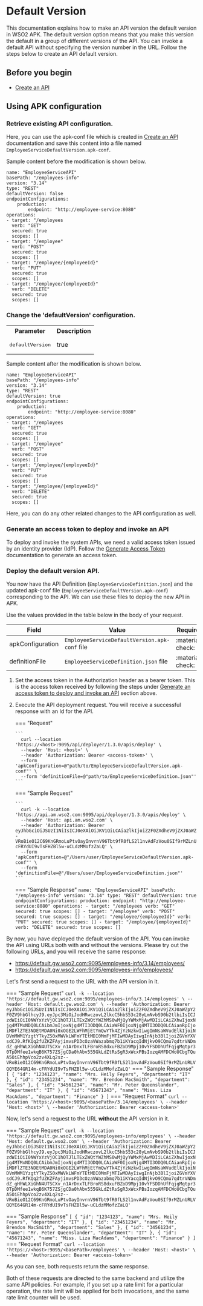 # Default Version

This documentation explains how to make an API version the default version in WSO2 APK. The default version option means that you make this version the default in a group of different versions of the API. You can invoke a default API without specifying the version number in the URL. Follow the steps below to create an API default version.

## Before you begin

- <a href="../../../get-started/quick-start-guide" target="_blank">Create an API</a>

## Using APK configuration

### Retrieve existing API configuration.
Here, you can use the apk-conf file which is created in <a href="../../../get-started/quick-start-guide" target="_blank">Create an API</a> documentation and save this content into a file named `EmployeeServiceDefaultVersion.apk-conf`.

Sample content before the modification is shown below.
```
name: "EmployeeServiceAPI"
basePath: "/employees-info"
version: "3.14"
type: "REST"
defaultVersion: false
endpointConfigurations:
    production:
        endpoint: "http://employee-service:8080"
operations:
- target: "/employees
  verb: "GET"
  secured: true
  scopes: []
- target: "/employee"
  verb: "POST"
  secured: true
  scopes: []
- target: "/employee/{employeeId}"
  verb: "PUT"
  secured: true
  scopes: []
- target: "/employee/{employeeId}"
  verb: "DELETE"
  secured: true
  scopes: []
```

### Change the 'defaultVersion' configuration.
<table>
        <tbody>
            <tr>
                <th colspan="2" >Parameter</th>
                <th>Description</th>
            </tr>
            <tr>
                <td colspan="2" class="confluenceTd"><pre>defaultVersion</pre></td>
                <td class="confluenceTd">true</td>
            </tr>
        </tbody>
</table>

   Sample content after the modification is shown below.
```
name: "EmployeeServiceAPI"
basePath: "/employees-info"
version: "3.14"
type: "REST"
defaultVersion: true
endpointConfigurations:
    production:
        endpoint: "http://employee-service:8080"
operations:
- target: "/employees
  verb: "GET"
  secured: true
  scopes: []
- target: "/employee"
  verb: "POST"
  secured: true
  scopes: []
- target: "/employee/{employeeId}"
  verb: "PUT"
  secured: true
  scopes: []
- target: "/employee/{employeeId}"
  verb: "DELETE"
  secured: true
  scopes: []
```
   
Here, you can do any other related changes to the API configuration as well.

### Generate an access token to deploy and invoke an API

To deploy and invoke the system APIs, we need a valid access token issued by an identity provider (IdP). Follow the <a href="../../../develop-and-deploy-api/security/generate-access-token" target="_blank">Generate Access Token</a> documentation to generate an access token.


### Deploy the default version API.

You now have the API Definition (`EmployeeServiceDefinition.json`) and the updated apk-conf file (`EmployeeServiceDefaultVersion.apk-conf`) corresponding to the API. We can use these files to deploy the new API in APK.

Use the values provided in the table below in the body of your request.

   | Field            | Value                                         | Required         |
   | ---------------- | --------------------------------------------- | ---------------- |
   | apkConfiguration | `EmployeeServiceDefaultVersion.apk-conf` file | :material-check: |
   | definitionFile   | `EmployeeServiceDefinition.json` file         | :material-check: |

1.  Set the access token in the Authorization header as a bearer token. This is the access token received by following the steps under [Generate an access token to deploy and invoke an API](#generate-an-access-token-to-deploy-and-invoke-an-api) section above.
2.  Execute the API deployment request. You will receive a successful response with an Id for the API.

    === "Request"

        ```
          curl --location 'https://<host>:9095/api/deployer/1.3.0/apis/deploy' \
          --header 'Host: <host>' \
          --header 'Authorization: Bearer <access-token>' \
          --form 'apkConfiguration=@"path/to/EmployeeServiceDefaultVersion.apk-conf"' \
          --form 'definitionFile=@"path/to/EmployeeServiceDefinition.json"'
        ```

    === "Sample Request"

        ```
          curl -k --location 'https://api.am.wso2.com:9095/api/deployer/1.3.0/apis/deploy' \
          --header 'Host: api.am.wso2.com' \
          --header 'Authorization: Bearer eyJhbGciOiJSUzI1NiIsICJ0eXAiOiJKV1QiLCAia2lkIjoiZ2F0ZXdheV9jZXJ0aWZpY2F0ZV9hbGlhcyJ9.eyJpc3MiOiJodHRwczovL2lkcC5hbS53c28yLmNvbS90b2tlbiIsICJzdWIiOiI0NWYxYzVjOC1hOTJlLTExZWQtYWZhMS0wMjQyYWMxMjAwMDIiLCAiZXhwIjoxNjg4MTMxNDQ0LCAibmJmIjoxNjg4MTI3ODQ0LCAiaWF0IjoxNjg4MTI3ODQ0LCAianRpIjoiMDFlZTE3NDEtMDA0Ni0xOGE2LWFhMjEtYmQwYTk4ZjYzNzkwIiwgImNsaWVudElkIjoiNDVmMWM1YzgtYTkyZS0xMWVkLWFmYTEtMDI0MmFjMTIwMDAyIiwgInNjb3BlIjoiZGVmYXVsdCJ9.RfKQq2fUZKZFAyjimvsPD3cOzaVWazabmq7b1iKYacqIdNjkvO9CQmu7qdtrVNDmdZ_gHhWLXiGhN4UTSCXv_n1ArDnxTLFBroRS8dxuFBZoD9Mpj10vYFSDDhUfFqjgMqtpr30TpDMfee1wkqB6K757ZSjgCDa0hAbv555GkLdZtRsSgR3xWcxPBsIozqAMFDCWoUCbgTQuA5OiEhhpVco2zv4XLq2sz--VRoBieO12C69KnGRmoLuPtvOayInvrnV96Tbt9fR0fLS2l1nvAdFzVou0SIf9rMZLnURLVQQYE64GR14m-cFRYdUI9vTsFHZBl5w-uCLdzMMofzZaLQ' \
          --form 'apkConfiguration=@"/Users/user/EmployeeServiceDefaultVersion.apk-conf"' \
          --form 'definitionFile=@"/Users/user/EmployeeServiceDefinition.json"'
        ```

    === "Sample Response"
        ```
        name: "EmployeeServiceAPI"
        basePath: "/employees-info"
        version: "3.14"
        type: "REST"
        defaultVersion: true
        endpointConfigurations:
            production:
                endpoint: "http://employee-service:8080"
        operations:
        - target: "/employees
          verb: "GET"
          secured: true
          scopes: []
        - target: "/employee"
          verb: "POST"
          secured: true
          scopes: []
        - target: "/employee/{employeeId}"
          verb: "PUT"
          secured: true
          scopes: []
        - target: "/employee/{employeeId}"
          verb: "DELETE"
          secured: true
          scopes: []
        ```
   
By now, you have deployed the default version of the API. You can invoke the API using URLs both with and without the versions. Please try out the following URLs, and you will receive the same response:

- https://default.gw.wso2.com:9095/employees-info/3.14/employees/
- https://default.gw.wso2.com:9095/employees-info/employees/

Let's first send a request to the URL with the API version in it.

=== "Sample Request"
    ```
    curl -k --location 'https://default.gw.wso2.com:9095/employees-info/3.14/employees' \
    --header 'Host: default.gw.wso2.com' \
    --header 'Authorization: Bearer eyJhbGciOiJSUzI1NiIsICJ0eXAiOiJKV1QiLCAia2lkIjoiZ2F0ZXdheV9jZXJ0aWZpY2F0ZV9hbGlhcyJ9.eyJpc3MiOiJodHRwczovL2lkcC5hbS53c28yLmNvbS90b2tlbiIsICJzdWIiOiI0NWYxYzVjOC1hOTJlLTExZWQtYWZhMS0wMjQyYWMxMjAwMDIiLCAiZXhwIjoxNjg4MTMxNDQ0LCAibmJmIjoxNjg4MTI3ODQ0LCAiaWF0IjoxNjg4MTI3ODQ0LCAianRpIjoiMDFlZTE3NDEtMDA0Ni0xOGE2LWFhMjEtYmQwYTk4ZjYzNzkwIiwgImNsaWVudElkIjoiNDVmMWM1YzgtYTkyZS0xMWVkLWFmYTEtMDI0MmFjMTIwMDAyIiwgInNjb3BlIjoiZGVmYXVsdCJ9.RfKQq2fUZKZFAyjimvsPD3cOzaVWazabmq7b1iKYacqIdNjkvO9CQmu7qdtrVNDmdZ_gHhWLXiGhN4UTSCXv_n1ArDnxTLFBroRS8dxuFBZoD9Mpj10vYFSDDhUfFqjgMqtpr30TpDMfee1wkqB6K757ZSjgCDa0hAbv555GkLdZtRsSgR3xWcxPBsIozqAMFDCWoUCbgTQuA5OiEhhpVco2zv4XLq2sz--VRoBieO12C69KnGRmoLuPtvOayInvrnV96Tbt9fR0fLS2l1nvAdFzVou0SIf9rMZLnURLVQQYE64GR14m-cFRYdUI9vTsFHZBl5w-uCLdzMMofzZaLQ'
    ```
=== "Sample Response"
    ```
    [
        {
            "id": "1234123",
            "name": "Mrs. Heily Feyers",
            "department": "IT"
        },
        {
            "id": "23451234",
            "name": "Mr. Brendon MacSmith",
            "department": "Sales"
        },
        {
            "id": "34561234",
            "name": "Mr. Peter Queenslander",
            "department": "IT"
        },
        {
            "id": "45671243",
            "name": "Miss. Liza MacAdams",
            "department": "Finance"
        }
    ]
    ```
=== "Request Format"
    ```
    curl --location 'https://<host>:9095/<basePath>/3.14/employees' \
    --header 'Host: <host>' \
    --header 'Authorization: Bearer <access-token>'
    ```

Now, let's send a request to the URL **without** the API version in it.

=== "Sample Request"
    ```
    curl -k --location 'https://default.gw.wso2.com:9095/employees-info/employees' \
    --header 'Host: default.gw.wso2.com' \
    --header 'Authorization: Bearer eyJhbGciOiJSUzI1NiIsICJ0eXAiOiJKV1QiLCAia2lkIjoiZ2F0ZXdheV9jZXJ0aWZpY2F0ZV9hbGlhcyJ9.eyJpc3MiOiJodHRwczovL2lkcC5hbS53c28yLmNvbS90b2tlbiIsICJzdWIiOiI0NWYxYzVjOC1hOTJlLTExZWQtYWZhMS0wMjQyYWMxMjAwMDIiLCAiZXhwIjoxNjg4MTMxNDQ0LCAibmJmIjoxNjg4MTI3ODQ0LCAiaWF0IjoxNjg4MTI3ODQ0LCAianRpIjoiMDFlZTE3NDEtMDA0Ni0xOGE2LWFhMjEtYmQwYTk4ZjYzNzkwIiwgImNsaWVudElkIjoiNDVmMWM1YzgtYTkyZS0xMWVkLWFmYTEtMDI0MmFjMTIwMDAyIiwgInNjb3BlIjoiZGVmYXVsdCJ9.RfKQq2fUZKZFAyjimvsPD3cOzaVWazabmq7b1iKYacqIdNjkvO9CQmu7qdtrVNDmdZ_gHhWLXiGhN4UTSCXv_n1ArDnxTLFBroRS8dxuFBZoD9Mpj10vYFSDDhUfFqjgMqtpr30TpDMfee1wkqB6K757ZSjgCDa0hAbv555GkLdZtRsSgR3xWcxPBsIozqAMFDCWoUCbgTQuA5OiEhhpVco2zv4XLq2sz--VRoBieO12C69KnGRmoLuPtvOayInvrnV96Tbt9fR0fLS2l1nvAdFzVou0SIf9rMZLnURLVQQYE64GR14m-cFRYdUI9vTsFHZBl5w-uCLdzMMofzZaLQ'
    ```

=== "Sample Response"
    ```
    [
        {
            "id": "1234123",
            "name": "Mrs. Heily Feyers",
            "department": "IT"
        },
        {
            "id": "23451234",
            "name": "Mr. Brendon MacSmith",
            "department": "Sales"
        },
        {
            "id": "34561234",
            "name": "Mr. Peter Queenslander",
            "department": "IT"
        },
        {
            "id": "45671243",
            "name": "Miss. Liza MacAdams",
            "department": "Finance"
        }
    ]
    ```
=== "Request Format"
    ```
    curl --location 'https://<host>:9095/<basePath>/employees' \
    --header 'Host: <host>' \
    --header 'Authorization: Bearer <access-token>'
    ```

As you can see, both requests return the same response.

Both of these requests are directed to the same backend and utilize the same API policies. For example, if you set up a rate limit for a particular operation, the rate limit will be applied for both invocations, and the same rate limit counter will be used.
